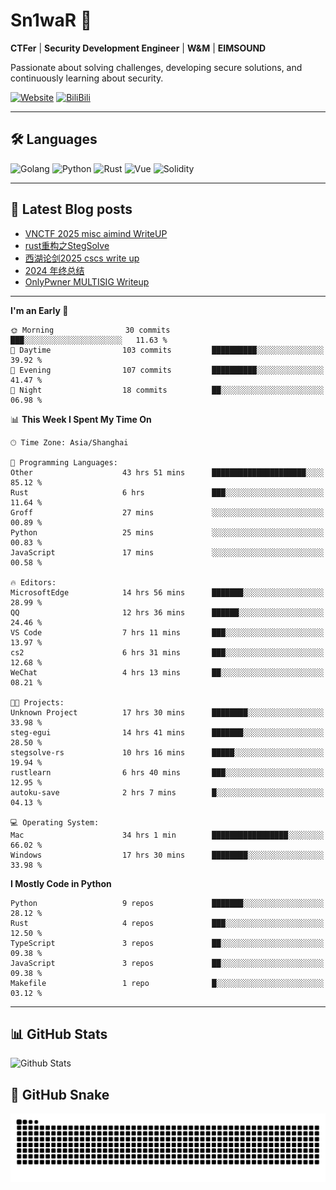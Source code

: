 # Sn1waR 👋

**CTFer** | **Security Development Engineer** | **W&M** | **EIMSOUND**

Passionate about solving challenges, developing secure solutions, and continuously learning about security.

[![Website](https://img.shields.io/website?url=https%3A%2F%2Fwww.snowywar.top)](https://www.snowywar.top) 
[![BiliBili](https://img.shields.io/badge/BiliBili-哔哩哔哩-00A1D6?style=flat&logo=bilibili&logoColor=white)](https://space.bilibili.com/8389161)  

---

## 🛠️ Languages
![Golang](https://img.shields.io/badge/-Golang-00ADD8?style=flat&logo=go&logoColor=white)
![Python](https://img.shields.io/badge/-Python-3776AB?style=flat&logo=python&logoColor=white)
![Rust](https://img.shields.io/badge/-Rust-000000?style=flat&logo=rust&logoColor=white)
![Vue](https://img.shields.io/badge/-Vue.js-4FC08D?style=flat&logo=vue.js&logoColor=white)
![Solidity](https://img.shields.io/badge/-Solidity-363636?style=flat&logo=solidity&logoColor=white)

---
## 📖 Latest Blog posts
<!-- BLOG-POST-LIST:START -->
- [VNCTF 2025 misc aimind WriteUP](https://www.snowywar.top/4546.html)
- [rust重构之StegSolve](https://www.snowywar.top/4541.html)
- [西湖论剑2025 cscs write up](https://www.snowywar.top/4527.html)
- [2024 年终总结](https://www.snowywar.top/4525.html)
- [OnlyPwner MULTISIG Writeup](https://www.snowywar.top/4507.html)
<!-- BLOG-POST-LIST:END -->
---
<!--START_SECTION:waka-->
**I'm an Early 🐤** 

```text
🌞 Morning                30 commits          ███░░░░░░░░░░░░░░░░░░░░░░   11.63 % 
🌆 Daytime                103 commits         ██████████░░░░░░░░░░░░░░░   39.92 % 
🌃 Evening                107 commits         ██████████░░░░░░░░░░░░░░░   41.47 % 
🌙 Night                  18 commits          ██░░░░░░░░░░░░░░░░░░░░░░░   06.98 % 
```


📊 **This Week I Spent My Time On** 

```text
🕑︎ Time Zone: Asia/Shanghai

💬 Programming Languages: 
Other                    43 hrs 51 mins      █████████████████████░░░░   85.12 % 
Rust                     6 hrs               ███░░░░░░░░░░░░░░░░░░░░░░   11.64 % 
Groff                    27 mins             ░░░░░░░░░░░░░░░░░░░░░░░░░   00.89 % 
Python                   25 mins             ░░░░░░░░░░░░░░░░░░░░░░░░░   00.83 % 
JavaScript               17 mins             ░░░░░░░░░░░░░░░░░░░░░░░░░   00.58 % 

🔥 Editors: 
MicrosoftEdge            14 hrs 56 mins      ███████░░░░░░░░░░░░░░░░░░   28.99 % 
QQ                       12 hrs 36 mins      ██████░░░░░░░░░░░░░░░░░░░   24.46 % 
VS Code                  7 hrs 11 mins       ███░░░░░░░░░░░░░░░░░░░░░░   13.97 % 
cs2                      6 hrs 31 mins       ███░░░░░░░░░░░░░░░░░░░░░░   12.68 % 
WeChat                   4 hrs 13 mins       ██░░░░░░░░░░░░░░░░░░░░░░░   08.21 % 

🐱‍💻 Projects: 
Unknown Project          17 hrs 30 mins      ████████░░░░░░░░░░░░░░░░░   33.98 % 
steg-egui                14 hrs 41 mins      ███████░░░░░░░░░░░░░░░░░░   28.50 % 
stegsolve-rs             10 hrs 16 mins      █████░░░░░░░░░░░░░░░░░░░░   19.94 % 
rustlearn                6 hrs 40 mins       ███░░░░░░░░░░░░░░░░░░░░░░   12.95 % 
autoku-save              2 hrs 7 mins        █░░░░░░░░░░░░░░░░░░░░░░░░   04.13 % 

💻 Operating System: 
Mac                      34 hrs 1 min        █████████████████░░░░░░░░   66.02 % 
Windows                  17 hrs 30 mins      ████████░░░░░░░░░░░░░░░░░   33.98 % 
```

**I Mostly Code in Python** 

```text
Python                   9 repos             ███████░░░░░░░░░░░░░░░░░░   28.12 % 
Rust                     4 repos             ███░░░░░░░░░░░░░░░░░░░░░░   12.50 % 
TypeScript               3 repos             ██░░░░░░░░░░░░░░░░░░░░░░░   09.38 % 
JavaScript               3 repos             ██░░░░░░░░░░░░░░░░░░░░░░░   09.38 % 
Makefile                 1 repo              █░░░░░░░░░░░░░░░░░░░░░░░░   03.12 % 
```




<!--END_SECTION:waka-->
---

## 📊 GitHub Stats
![Github Stats](https://github-readme-stats.vercel.app/api?username=jiayuqi7813&show_icons=true&theme=radical)

## 🐍 GitHub Snake
<picture>
  <source media="(prefers-color-scheme: dark)" srcset="https://raw.githubusercontent.com/jiayuqi7813/jiayuqi7813/output/github-contribution-grid-snake-dark.svg">
  <source media="(prefers-color-scheme: light)" srcset="https://raw.githubusercontent.com/jiayuqi7813/jiayuqi7813/output/github-contribution-grid-snake.svg">
  <img alt="github contribution grid snake animation" src="https://raw.githubusercontent.com/jiayuqi7813/jiayuqi7813/output/github-contribution-grid-snake.svg">
</picture>

